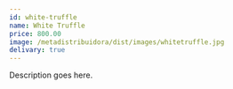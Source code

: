 ```yaml
---
id: white-truffle
name: White Truffle
price: 800.00
image: /metadistribuidora/dist/images/whitetruffle.jpg
delivary: true
---
```

Description goes here.
